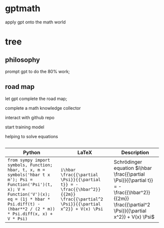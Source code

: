 # gptmath

apply gpt onto the math world

# tree

## philosophy

prompt gpt to do the 80% work;

## road map

let gpt complete the road map;

complete a math knowledge collector

interact with github repo

start training model

helping to solve equations

## 


| Python | LaTeX | Description |
| ------ | ----- | ----------- |
| `from sympy import symbols, Function; hbar, t, x, m = symbols('hbar t x m'); Psi = Function('Psi')(t, x); V = Function('V')(x); eq = (1j * hbar * Psi.diff(t) - (hbar**2 / (2 * m)) * Psi.diff(x, x) + V * Psi)` | `i\hbar \frac{{\partial \Psi}}{{\partial t}} = -\frac{{\hbar^2}}{{2m}} \frac{{\partial^2 \Psi}}{{\partial x^2}} + V(x) \Psi` | Schrödinger equation $i\hbar \frac{{\partial \Psi}}{{\partial t}} = -\frac{{\hbar^2}}{{2m}} \frac{{\partial^2 \Psi}}{{\partial x^2}} + V(x) \Psi$ |




